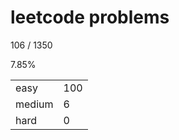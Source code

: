 # leetcode problems

106 / 1350

7.85%

|        |     |
| ------ | --- |
| easy   | 100  |
| medium | 6   |
| hard   | 0   |

